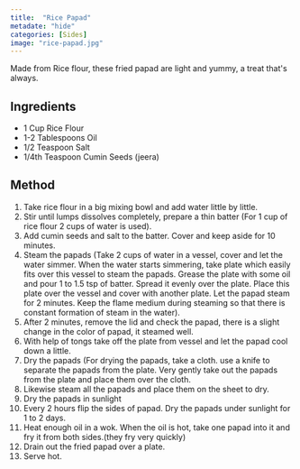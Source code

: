 ```yaml
---
title:  "Rice Papad"
metadate: "hide"
categories: [Sides]
image: "rice-papad.jpg"
---
```


Made from Rice flour, these fried papad are light and yummy, a treat that's always. 

## Ingredients

- 1 Cup Rice Flour
- 1-2 Tablespoons Oil
- 1/2 Teaspoon Salt
- 1/4th Teaspoon Cumin Seeds (jeera)

## Method

1. Take rice flour in a big mixing bowl and add water little by little.
2. Stir until lumps dissolves completely, prepare a thin batter (For 1 cup of rice flour 2 cups of water is used). 
3. Add cumin seeds and salt to the batter. Cover and keep aside for 10 minutes.
4. Steam the papads (Take 2 cups of water in a vessel, cover and let the water simmer. When the water starts simmering, take plate which easily fits over this vessel to steam the papads. Grease the plate with some oil and pour 1 to 1.5 tsp of batter. Spread it evenly over the plate. Place this plate over the vessel and cover with another plate. Let the papad steam for 2 minutes. Keep the flame medium during steaming so that there is constant formation of steam in the water).
4. After 2 minutes, remove the lid and check the papad, there is a slight change in the color of papad, it steamed well. 
5. With help of tongs take off the plate from vessel and let the papad cool down a little.
5. Dry the papads (For drying the papads, take a cloth. use a knife to separate the papads from the plate. Very gently take out the papads from the plate and place them over the cloth.
6. Likewise steam all the papads and place them on the sheet to dry.
7. Dry the papads in sunlight
8. Every 2 hours flip the sides of papad. Dry the papads under sunlight for 1 to 2 days.
9. Heat enough oil in a wok. When the oil is hot, take one papad into it and fry it from both sides.(they fry very quickly) 
10. Drain out the fried papad over a plate.
11. Serve hot.
